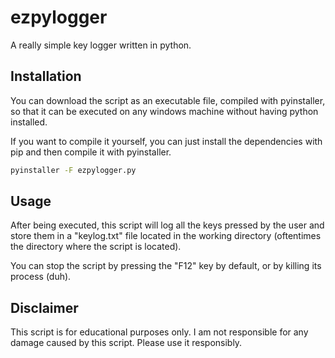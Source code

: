 # ezpylogger
 
A really simple key logger written in python.

## Installation

You can download the script as an executable file, compiled with pyinstaller, so that it can be executed on any windows machine without having python installed.

If you want to compile it yourself, you can just install the dependencies with pip and then compile it with pyinstaller.

```bash
pyinstaller -F ezpylogger.py
```

## Usage

After being executed, this script will log all the keys pressed by the user and store them in a "keylog.txt" file located in the working directory (oftentimes the directory where the script is located).

You can stop the script by pressing the "F12" key by default, or by killing its process (duh).

## Disclaimer

This script is for educational purposes only. I am not responsible for any damage caused by this script. Please use it responsibly.